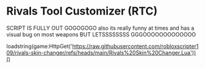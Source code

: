 # Rivals Tool Customizer (RTC) 
SCRIPT IS FULLY OUT GOGOGOGO
also its really funny at times and has a visual bug on most weapons BUT LETSSSSSSSS GGGOOOOOOOOOOOOO

loadstring(game:HttpGet('https://raw.githubusercontent.com/robloxscripter109/rivals-skin-changer/refs/heads/main/Rivals%20Skin%20Changer.Lua'))()
